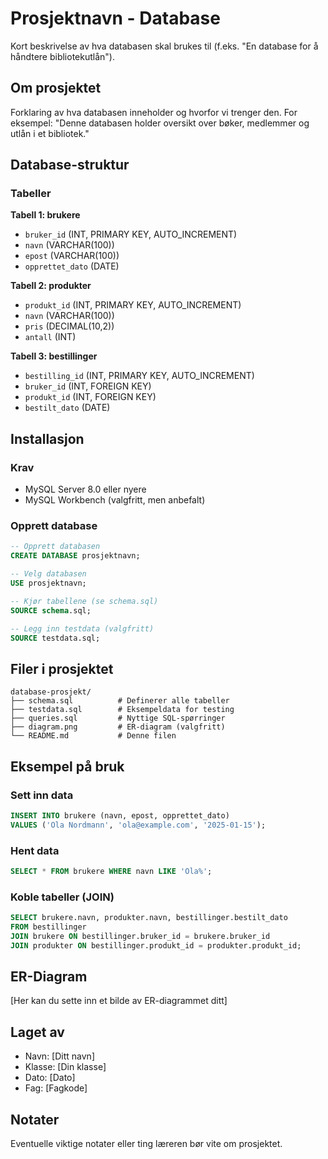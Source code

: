 # Prosjektnavn - Database

Kort beskrivelse av hva databasen skal brukes til (f.eks. "En database for å håndtere bibliotekutlån").

## Om prosjektet

Forklaring av hva databasen inneholder og hvorfor vi trenger den. For eksempel: "Denne databasen holder oversikt over bøker, medlemmer og utlån i et bibliotek."

## Database-struktur

### Tabeller

**Tabell 1: brukere**
- `bruker_id` (INT, PRIMARY KEY, AUTO_INCREMENT)
- `navn` (VARCHAR(100))
- `epost` (VARCHAR(100))
- `opprettet_dato` (DATE)

**Tabell 2: produkter**
- `produkt_id` (INT, PRIMARY KEY, AUTO_INCREMENT)
- `navn` (VARCHAR(100))
- `pris` (DECIMAL(10,2))
- `antall` (INT)

**Tabell 3: bestillinger**
- `bestilling_id` (INT, PRIMARY KEY, AUTO_INCREMENT)
- `bruker_id` (INT, FOREIGN KEY)
- `produkt_id` (INT, FOREIGN KEY)
- `bestilt_dato` (DATE)

## Installasjon

### Krav
- MySQL Server 8.0 eller nyere
- MySQL Workbench (valgfritt, men anbefalt)

### Opprett database
```sql
-- Opprett databasen
CREATE DATABASE prosjektnavn;

-- Velg databasen
USE prosjektnavn;

-- Kjør tabellene (se schema.sql)
SOURCE schema.sql;

-- Legg inn testdata (valgfritt)
SOURCE testdata.sql;
```

## Filer i prosjektet
```
database-prosjekt/
├── schema.sql          # Definerer alle tabeller
├── testdata.sql        # Eksempeldata for testing
├── queries.sql         # Nyttige SQL-spørringer
├── diagram.png         # ER-diagram (valgfritt)
└── README.md           # Denne filen
```

## Eksempel på bruk

### Sett inn data
```sql
INSERT INTO brukere (navn, epost, opprettet_dato) 
VALUES ('Ola Nordmann', 'ola@example.com', '2025-01-15');
```

### Hent data
```sql
SELECT * FROM brukere WHERE navn LIKE 'Ola%';
```

### Koble tabeller (JOIN)
```sql
SELECT brukere.navn, produkter.navn, bestillinger.bestilt_dato
FROM bestillinger
JOIN brukere ON bestillinger.bruker_id = brukere.bruker_id
JOIN produkter ON bestillinger.produkt_id = produkter.produkt_id;
```

## ER-Diagram

[Her kan du sette inn et bilde av ER-diagrammet ditt]

## Laget av

- Navn: [Ditt navn]
- Klasse: [Din klasse]
- Dato: [Dato]
- Fag: [Fagkode]

## Notater

Eventuelle viktige notater eller ting læreren bør vite om prosjektet.
